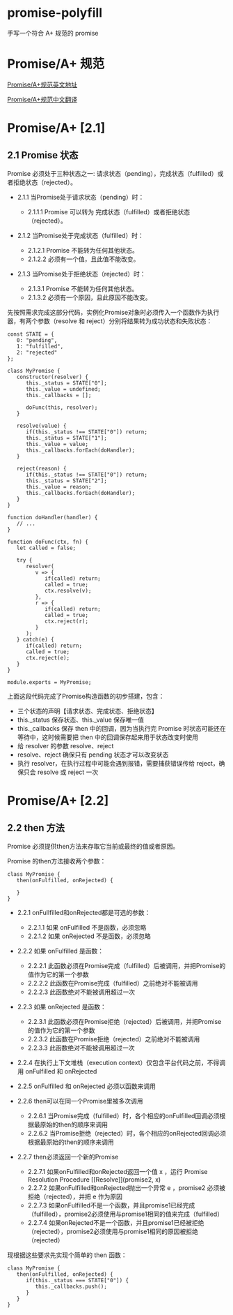 # promise-polyfill

手写一个符合 A+ 规范的 promise


# Promise/A+ 规范

[Promise/A+规范英文地址](https://promisesaplus.com/)

[Promise/A+规范中文翻译](https://juejin.im/post/5b6161e6f265da0f8145fb72)

# Promise/A+ [2.1]

## 2.1 Promise 状态

Promise 必须处于三种状态之一: 请求状态（pending），完成状态（fulfilled）或者拒绝状态（rejected）。

- 2.1.1 当Promise处于请求状态（pending）时：
   - 2.1.1.1 Promise 可以转为 完成状态（fulfilled）或者拒绝状态（rejected）。

- 2.1.2 当Promise处于完成状态（fulfilled）时：
   - 2.1.2.1 Promise 不能转为任何其他状态。
   - 2.1.2.2 必须有一个值，且此值不能改变。

- 2.1.3 当Promise处于拒绝状态（rejected）时：
   - 2.1.3.1 Promise 不能转为任何其他状态。
   - 2.1.3.2 必须有一个原因，且此原因不能改变。
   


先按照需求完成这部分代码，实例化Promise对象时必须传入一个函数作为执行器，有两个参数（resolve 和 reject）分别将结果转为成功状态和失败状态：

```
const STATE = {
   0: "pending",
   1: "fulfilled",
   2: "rejected"
};

class MyPromise {
   constructor(resolver) {
      this._status = STATE["0"];
      this._value = undefined;
      this._callbacks = [];
      
      doFunc(this, resolver);
   }
   
   resolve(value) {
      if(this._status !== STATE["0"]) return;
      this._status = STATE["1"];
      this._value = value;
      this._callbacks.forEach(doHandler);
   }
   
   reject(reason) {
      if(this._status !== STATE["0"]) return;
      this._status = STATE["2"];
      this._value = reason;
      this._callbacks.forEach(doHandler);
   }
}

function doHandler(handler) {
   // ...
}

function doFunc(ctx, fn) {
   let called = false;
   
   try {
      resolver(
         v => {
            if(called) return;
            called = true;
            ctx.resolve(v);
         },
         r => {
            if(called) return;
            called = true;
            ctx.reject(r);
         }
      );
   } catch(e) {
      if(called) return;
      called = true;
      ctx.reject(e);
   }
}

module.exports = MyPromise;

```

上面这段代码完成了Promise构造函数的初步搭建，包含：
- 三个状态的声明【请求状态、完成状态、拒绝状态】
- this._status 保存状态、this._value 保存唯一值
- this._callbacks 保存 then 中的回调，因为当执行完 Promise 时状态可能还在等待中，这时候需要把 then 中的回调保存起来用于状态改变时使用
- 给 resolver 的参数 resolve、reject
- resolve、reject 确保只有 pending 状态才可以改变状态
- 执行 resolver，在执行过程中可能会遇到报错，需要捕获错误传给 reject，确保只会 resolve 或 reject 一次


# Promise/A+ [2.2]

## 2.2 then 方法

Promise 必须提供then方法来存取它当前或最终的值或者原因。

Promise 的then方法接收两个参数：

```
class MyPromise {
   then(onFulfilled, onRejected) {
   
   }
}

```

- 2.2.1 onFullfilled和onRejected都是可选的参数：
   - 2.2.1.1 如果 onFulfilled 不是函数，必须忽略
   - 2.2.1.2 如果 onRejected 不是函数，必须忽略
   
- 2.2.2 如果 onFulfilled 是函数：
   - 2.2.2.1 此函数必须在Promise完成（fulfilled）后被调用，并把Promise的值作为它的第一个参数
   - 2.2.2.2 此函数在Promise完成（fulfilled）之前绝对不能被调用
   - 2.2.2.3 此函数绝对不能被调用超过一次

- 2.2.3 如果 onRejected 是函数：
   - 2.2.3.1 此函数必须在Promise拒绝（rejected）后被调用，并把Promise的值作为它的第一个参数
   - 2.2.3.2 此函数在Promise拒绝（rejected）之前绝对不能被调用
   - 2.2.3.3 此函数绝对不能被调用超过一次
   

- 2.2.4 在执行上下文堆栈（execution context）仅包含平台代码之前，不得调用 onFulfilled 和 onRejected

- 2.2.5 onFulfilled 和 onRejected 必须以函数来调用

- 2.2.6 then可以在同一个Promise里被多次调用
   - 2.2.6.1 当Promise完成（fulfilled）时，各个相应的onFulfilled回调必须根据最原始的then的顺序来调用
   - 2.2.6.2 当Promise拒绝（rejected）时，各个相应的onRejected回调必须根据最原始的then的顺序来调用

- 2.2.7 then必须返回一个新的Promise
   - 2.2.7.1 如果onFulfilled和onRejected返回一个值 x ，运行 Promise Resolution Procedure [[Resolve]](promise2, x)
   - 2.2.7.2 如果onFulfilled和onRejected抛出一个异常 e ，promise2 必须被拒绝（rejected），并把 e 作为原因
   - 2.2.7.3 如果onFulfilled不是一个函数，并且promise1已经完成（fulfilled），promise2必须使用与promise1相同的值来完成（fulfilled）
   - 2.2.7.4 如果onRejected不是一个函数，并且promise1已经被拒绝（rejected），promise2必须使用与promise1相同的原因被拒绝（rejected）
   
   
现根据这些要求先实现个简单的 then 函数：

```
class MyPromise {
   then(onFulfilled, onRejected) {
      if(this._status === STATE["0"]) {
         this._callbacks.push();
      }
   }
}

```




